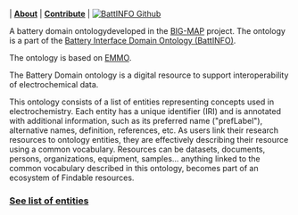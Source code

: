 
| [**About**](./about.html) | [**Contribute**](./contribute.html) | [![BattINFO Github](https://badgen.net/badge/icon/github?icon=github&label)](https://github.com/emmo-repo/domain-battery)

A battery domain ontologydeveloped in the [BIG-MAP][2] project.
The ontology is a part of the [Battery Interface Domain Ontology (BattINFO)](https://github.com/BIG-MAP/BattINFO).

The ontology is based on [EMMO][1].

The  Battery Domain ontology is a digital resource to support interoperability of electrochemical data.   

This ontology consists of a list of entities representing concepts used in electrochemistry. Each entity has a unique identifier (IRI) and is annotated with additional information, such as its preferred name ("prefLabel"), alternative names, definition, references, etc. As users link their research resources to ontology entities, they are effectively describing their resource using a common vocabulary. Resources can be datasets, documents, persons, organizations, equipment, samples... anything linked to the common vocabulary described in this ontology, becomes part of an ecosystem of Findable resources.


### [See list of entities](./battery.html)

[1]: https://github.com/emmo-repo/EMMO
[2]: https://www.big-map.eu



